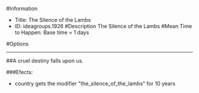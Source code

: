 #Information
 - Title: The Silence of the Lambs
 - ID: ideagroups.1926
#Description
The Silence of the Lambs
#Mean Time to Happen:
Base time = 1 days

#Options

___
##A cruel destiny falls upon us.

###Efects:<ul><li>country gets the modifier "the_silence_of_the_lambs" for 10 years</li></ul>

